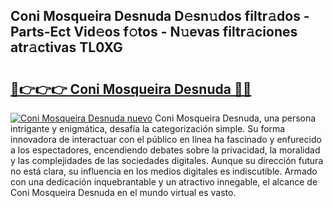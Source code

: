 ## Coni Mosqueira Desnuda D𝚎sn𝚞dos filtr𝚊dos - Parts-Ect Vid𝚎os f𝚘tos - N𝚞evas filtr𝚊ciones atr𝚊ctivas TL0XG

# <h2><a href="http://mbby7p.tromn.icu/?c=Coni+Mosqueira+Desnuda">🔗👉👉👉 Coni Mosqueira Desnuda 🔗🔗</a></h2>

[![Coni Mosqueira Desnuda nuevo](https://i.imgur.com/pEAQMta.gif)](http://mbby7p.tromn.icu/?c=Coni+Mosqueira+Desnuda)
Coni Mosqueira Desnuda, una persona intrigante y enigmática, desafía la categorización simple. Su forma innovadora de interactuar con el público en línea ha fascinado y enfurecido a los espectadores, encendiendo debates sobre la privacidad, la moralidad y las complejidades de las sociedades digitales. Aunque su dirección futura no está clara, su influencia en los medios digitales es indiscutible. Armado con una dedicación inquebrantable y un atractivo innegable, el alcance de Coni Mosqueira Desnuda en el mundo virtual es vasto.
